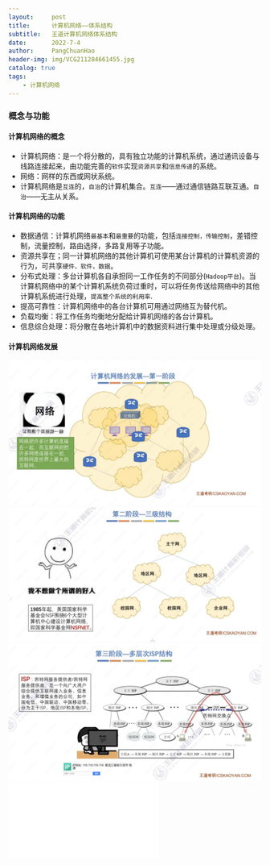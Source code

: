 ```yaml
---
layout:     post
title:      计算机网络——体系结构
subtitle:   王道计算机网络体系结构
date:       2022-7-4
author:     PangChuanHao
header-img: img/VCG211284661455.jpg
catalog: true
tags:                              
    - 计算机网络
---
```


### 概念与功能
#### 计算机网络的概念

* 计算机网络：是一个将分散的，具有独立功能的计算机系统，通过通讯设备与线路连接起来，由功能完善的`软件`实现`资源共享`和`信息传递`的系统。
* 网络：网样的东西或网状系统。
* 计算机网络是`互连`的，`自治`的计算机集合。`互连`——通过通信链路互联互通。`自治`——无主从关系。

#### 计算机网络的功能
* 数据通信：计算机网络`最基本`和`最重要`的功能，包括`连接控制，传输控制`，差错控制，流量控制，路由选择，多路复用等子功能。
* 资源共享在；同一计算机网络的其他计算机可使用某台计算机的计算机资源的行为，可共享`硬件，软件，数据`。
* 分布式处理：多台计算机各自承担同一工作任务的不同部分(`Hadoop平台`)。当计算机网络中的某个计算机系统负荷过重时，可以将任务传送给网络中的其他计算机系统进行处理，`提高整个系统的利用率`.
* 提高可靠性：计算机网络中的各台计算机可用通过网络互为替代机。
* 负载均衡：将工作任务均衡地分配给计算机网络的各台计算机。
* 信息综合处理：将分散在各地计算机中的数据资料进行集中处理或分级处理。
#### 计算机网络发展
![](img/001.png)
![](img/002.png)
![](img/003.png)
![](img/01.pgn)
